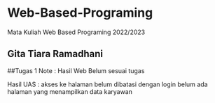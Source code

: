 ﻿# Web-Based-Programing
Mata Kuliah Web Based Programing 2022/2023
##	Gita Tiara Ramadhani

##Tugas 1 Note :
Hasil Web Belum sesuai tugas

Hasil UAS :
akses ke halaman belum dibatasi dengan login
belum ada halaman yang menampilkan data karyawan
